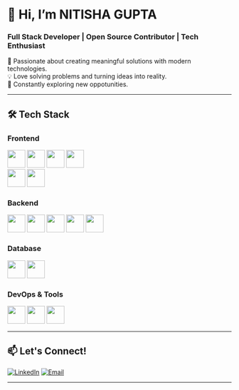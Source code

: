 # 👋 Hi, I’m NITISHA GUPTA  
### Full Stack Developer | Open Source Contributor | Tech Enthusiast  

🚀 Passionate about creating meaningful solutions with modern technologies.  
💡 Love solving problems and turning ideas into reality.  
🌱 Constantly exploring new oppotunities.  

---

## 🛠️ Tech Stack  

### **Frontend**  
<div>  
  <img src="https://cdn.jsdelivr.net/gh/devicons/devicon/icons/html5/html5-original.svg" width="40" height="40" />  
  <img src="https://cdn.jsdelivr.net/gh/devicons/devicon/icons/css3/css3-original.svg" width="40" height="40" />  
  <img src="https://cdn.jsdelivr.net/gh/devicons/devicon/icons/javascript/javascript-original.svg" width="40" height="40" /> 
  <img src="https://cdn.jsdelivr.net/gh/devicons/devicon/icons/react/react-original.svg" width="40" height="40" /> 
</div>  

<div>  
  <img src="https://cdn.jsdelivr.net/gh/devicons/devicon/icons/tailwindcss/tailwindcss-plain.svg" width="40" height="40" />   
  <img src="https://cdn.jsdelivr.net/gh/devicons/devicon/icons/bootstrap/bootstrap-original.svg" width="40" height="40" />  
</div>  

### **Backend**  
<div>  
  <img src="https://cdn.jsdelivr.net/gh/devicons/devicon/icons/nodejs/nodejs-original.svg" width="40" height="40" />  
  <img src="https://cdn.jsdelivr.net/gh/devicons/devicon/icons/express/express-original.svg" width="40" height="40" />  
  <img src="https://cdn.jsdelivr.net/gh/devicons/devicon/icons/python/python-original.svg" width="40" height="40" />  
  <img src="https://cdn.jsdelivr.net/gh/devicons/devicon/icons/django/django-plain.svg" width="40" height="40" />  
  <img src="https://cdn.jsdelivr.net/gh/devicons/devicon/icons/flask/flask-original.svg" width="40" height="40" /> 
</div>  

### **Database**  
<div>  
  <img src="https://cdn.jsdelivr.net/gh/devicons/devicon/icons/mongodb/mongodb-original.svg" width="40" height="40" />
  <img src="https://cdn.jsdelivr.net/gh/devicons/devicon/icons/mysql/mysql-original.svg" width="40" height="40" /> 
</div>  

### **DevOps & Tools**  
<div> 
  <img src="https://cdn.jsdelivr.net/gh/devicons/devicon/icons/amazonwebservices/amazonwebservices-original.svg" width="40" height="40" />  
  <img src="https://cdn.jsdelivr.net/gh/devicons/devicon/icons/git/git-original.svg" width="40" height="40" />  
  <img src="https://cdn.jsdelivr.net/gh/devicons/devicon/icons/github/github-original.svg" width="40" height="40" />  
</div>   

---

## 📫 Let's Connect!  

[![LinkedIn](https://img.shields.io/badge/-LinkedIn-0A66C2?style=flat&logo=linkedin&logoColor=white)]([https://linkedin.com/in/yourprofile](http://www.linkedin.com/in/nitisha-gupta-8b7974250))  
[![Email](https://img.shields.io/badge/-Email-D14836?style=flat&logo=gmail&logoColor=white)](mailto:guptanitisha01@gmail.com)  

---
